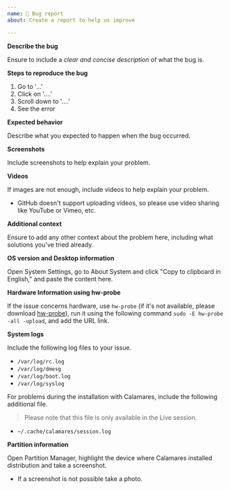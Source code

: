 ```yaml
---
name: 🐞 Bug report
about: Create a report to help us improve

---
```


**Describe the bug**

Ensure to include a _clear and concise description_ of what the bug is. 

**Steps to reproduce the bug**

1. Go to '...'
2. Click on '....'
3. Scroll down to '....'
4. See the error

**Expected behavior**

Describe what you expected to happen when the bug occurred.

**Screenshots**

Include screenshots to help explain your problem.

**Videos**

If images are not enough, include videos to help explain your problem.
 - GitHub doesn't support uploading videos, so please use video sharing like YouTube or Vimeo, etc.

**Additional context**

Ensure to add any other context about the problem here, including what solutions you've tried already.

**OS version and Desktop information**

Open System Settings, go to About System and click "Copy to clipboard in English," and paste the content here.

**Hardware Information using hw-probe**

If the issue concerns hardware, use `hw-probe` (if it's not available, please download [hw-probe](https://linux-hardware.org/?view=howto)), run it using the following command `sudo -E hw-probe -all -upload`, and add the URL link.

**System logs**

Include the following log files to your issue.

- `/var/log/rc.log`
- `/var/log/dmesg`
- `/var/log/boot.log`
- `/var/log/syslog`

For problems during the installation with Calamares, include the following additional file. 

> Please note that this file is only available in the Live session.

- `~/.cache/calamares/session.log`

**Partition information**

Open Partition Manager, highlight the device where Calamares installed distribution and take a screenshot.

- If a screenshot is not possible take a photo.
